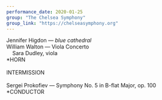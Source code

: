 ```yaml
---
performance_date: 2020-01-25
group: "The Chelsea Symphony"
group_link: "https://chelseasymphony.org"
---
```

Jennifer Higdon — _blue cathedral_ <br/>
William Walton — Viola Concerto<br/>
&nbsp;&nbsp;&nbsp;&nbsp;Sara Dudley, viola<br/>
*HORN<br/>
<br/>
INTERMISSION<br/>
<br/>
Sergei Prokofiev — Symphony No. 5 in B-flat Major, op. 100<br/>
*CONDUCTOR



